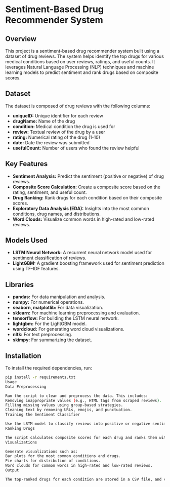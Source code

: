 # Sentiment-Based Drug Recommender System

## Overview
This project is a sentiment-based drug recommender system built using a dataset of drug reviews. The system helps identify the top drugs for various medical conditions based on user reviews, ratings, and useful counts. It leverages Natural Language Processing (NLP) techniques and machine learning models to predict sentiment and rank drugs based on composite scores.

## Dataset
The dataset is composed of drug reviews with the following columns:
- **uniqueID:** Unique identifier for each review
- **drugName:** Name of the drug
- **condition:** Medical condition the drug is used for
- **review:** Textual review of the drug by a user
- **rating:** Numerical rating of the drug (1-10)
- **date:** Date the review was submitted
- **usefulCount:** Number of users who found the review helpful

## Key Features
- **Sentiment Analysis:** Predict the sentiment (positive or negative) of drug reviews.
- **Composite Score Calculation:** Create a composite score based on the rating, sentiment, and useful count.
- **Drug Ranking:** Rank drugs for each condition based on their composite scores.
- **Exploratory Data Analysis (EDA):** Insights into the most common conditions, drug names, and distributions.
- **Word Clouds:** Visualize common words in high-rated and low-rated reviews.

## Models Used
- **LSTM Neural Network:** A recurrent neural network model used for sentiment classification of reviews.
- **LightGBM:** A gradient boosting framework used for sentiment prediction using TF-IDF features.

## Libraries
- **pandas:** For data manipulation and analysis.
- **numpy:** For numerical operations.
- **seaborn, matplotlib:** For data visualization.
- **sklearn:** For machine learning preprocessing and evaluation.
- **tensorflow:** For building the LSTM neural network.
- **lightgbm:** For the LightGBM model.
- **wordcloud:** For generating word cloud visualizations.
- **nltk:** For text preprocessing.
- **skimpy:** For summarizing the dataset.

## Installation
To install the required dependencies, run:
```bash
pip install -r requirements.txt
Usage
Data Preprocessing

Run the script to clean and preprocess the data. This includes:
Removing inappropriate values (e.g., HTML tags from scraped reviews).
Filling missing values using group-based strategies.
Cleaning text by removing URLs, emojis, and punctuation.
Training the Sentiment Classifier

Use the LSTM model to classify reviews into positive or negative sentiment. Alternatively, you can use the LightGBM model based on TF-IDF vectorized features.
Ranking Drugs

The script calculates composite scores for each drug and ranks them within each condition.
Visualizations

Generate visualizations such as:
Bar plots for the most common conditions and drugs.
Pie charts for distribution of conditions.
Word clouds for common words in high-rated and low-rated reviews.
Output

The top-ranked drugs for each condition are stored in a CSV file, and visualizations are saved as images.
